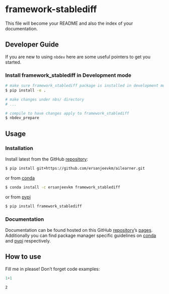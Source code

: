 # framework-stablediff


<!-- WARNING: THIS FILE WAS AUTOGENERATED! DO NOT EDIT! -->

This file will become your README and also the index of your
documentation.

## Developer Guide

If you are new to using `nbdev` here are some useful pointers to get you
started.

### Install framework_stablediff in Development mode

``` sh
# make sure framework_stablediff package is installed in development mode
$ pip install -e .

# make changes under nbs/ directory
# ...

# compile to have changes apply to framework_stablediff
$ nbdev_prepare
```

## Usage

### Installation

Install latest from the GitHub
[repository](https://github.com/ersanjeevkm/framework-stablediff):

``` sh
$ pip install git+https://github.com/ersanjeevkm/ailearner.git
```

or from [conda](https://anaconda.org/ersanjeevkm/ailearner)

``` sh
$ conda install -c ersanjeevkm framework_stablediff
```

or from [pypi](https://pypi.org/project/ailearner/)

``` sh
$ pip install framework_stablediff
```

### Documentation

Documentation can be found hosted on this GitHub
[repository](https://github.com/ersanjeevkm/framework-stablediff)’s
[pages](https://ersanjeevkm.github.io/ailearner/). Additionally you can
find package manager specific guidelines on
[conda](https://anaconda.org/ersanjeevkm/ailearner) and
[pypi](https://pypi.org/project/ailearner/) respectively.

## How to use

Fill me in please! Don’t forget code examples:

``` python
1+1
```

    2
